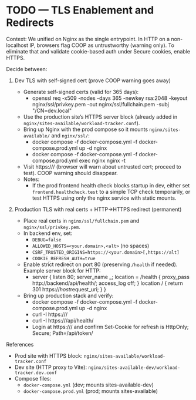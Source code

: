 # TODO — TLS Enablement and Redirects

Context: We unified on Nginx as the single entrypoint. In HTTP on a non-localhost IP, browsers flag COOP as untrustworthy (warning only). To eliminate that and validate cookie-based auth under Secure cookies, enable HTTPS.

Decide between:

1) Dev TLS with self-signed cert (prove COOP warning goes away)
   - Generate self-signed certs (valid for 365 days):
     - openssl req -x509 -nodes -days 365 -newkey rsa:2048 -keyout nginx/ssl/privkey.pem -out nginx/ssl/fullchain.pem -subj "/CN=dev.local"
   - Use the production site’s HTTPS server block (already added in `nginx/sites-available/workload-tracker.conf`).
   - Bring up Nginx with the prod compose so it mounts `nginx/sites-available/` and `nginx/ssl/`:
     - docker compose -f docker-compose.yml -f docker-compose.prod.yml up -d nginx
     - docker compose -f docker-compose.yml -f docker-compose.prod.yml exec nginx nginx -t
   - Visit https://<host>/ (browser will warn about untrusted cert; proceed to test). COOP warning should disappear.
   - Notes:
     - If the prod frontend health check blocks startup in dev, either set `frontend.healthcheck.test` to a simple TCP check temporarily, or test HTTPS using only the nginx service with static mounts.

2) Production TLS with real certs + HTTP→HTTPS redirect (permanent)
   - Place real certs in `nginx/ssl/fullchain.pem` and `nginx/ssl/privkey.pem`.
   - In backend env, set:
     - `DEBUG=false`
     - `ALLOWED_HOSTS=<your.domain>,<alt>` (no spaces)
     - `CSRF_TRUSTED_ORIGINS=https://<your.domain>[,https://alt]`
     - `COOKIE_REFRESH_AUTH=true`
   - Enable strict redirect on port 80 (preserving `/health` if needed). Example server block for HTTP:
     - server {
         listen 80;
         server_name _;
         location = /health { proxy_pass http://backend/api/health/; access_log off; }
         location / { return 301 https://$host$request_uri; }
       }
   - Bring up production stack and verify:
     - docker compose -f docker-compose.yml -f docker-compose.prod.yml up -d nginx
     - curl -I https://<domain>/
     - curl -I https://<domain>/api/health/
     - Login at https://<domain>/ and confirm Set-Cookie for refresh is HttpOnly; Secure; Path=/api/token/

References
- Prod site with HTTPS block: `nginx/sites-available/workload-tracker.conf`
- Dev site (HTTP proxy to Vite): `nginx/sites-available-dev/workload-tracker.dev.conf`
- Compose files:
  - `docker-compose.yml` (dev; mounts sites-available-dev)
  - `docker-compose.prod.yml` (prod; mounts sites-available)


